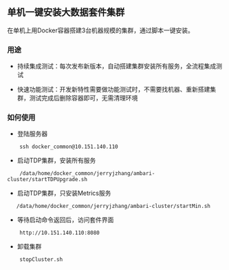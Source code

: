## 单机一键安装大数据套件集群

在单机上用Docker容器搭建3台机器规模的集群，通过脚本一键安装。

### 用途

- 持续集成测试：每次发布新版本，自动搭建集群安装所有服务，全流程集成测试

- 快速功能测试：开发新特性需要做功能测试时，不需要找机器、重新搭建集群，测试完成后删除容器即可，无需清理环境

### 如何使用

- 登陆服务器

```
	ssh docker_common@10.151.140.110
```

- 启动TDP集群，安装所有服务

```
	/data/home/docker_common/jerryjzhang/ambari-cluster/startTDPUpgrade.sh
```

- 启动TDP集群，只安装Metrics服务

```
   /data/home/docker_common/jerryjzhang/ambari-cluster/startMin.sh
```

- 等待启动命令返回后，访问套件界面

```
	http://10.151.140.110:8080
```

- 卸载集群

```
	stopCluster.sh
```